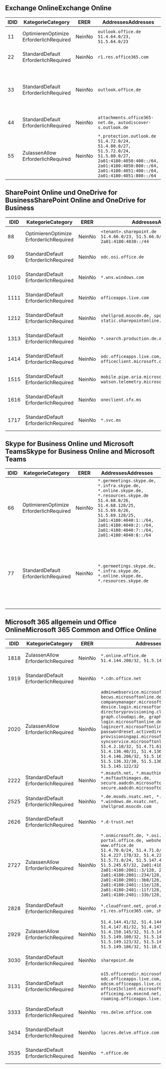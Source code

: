 <!--THIS FILE IS AUTOMATICALLY GENERATED. MANUAL CHANGES WILL BE OVERWRITTEN.-->
<!--Please contact the Office 365 Endpoints team with any questions.-->
<!--Germany endpoints version 2020120100-->
<!--File generated 2021-05-18 11:00:55.7922-->

## <a name="exchange-online"></a><span data-ttu-id="c367e-101">Exchange Online</span><span class="sxs-lookup"><span data-stu-id="c367e-101">Exchange Online</span></span>

<span data-ttu-id="c367e-102">ID</span><span class="sxs-lookup"><span data-stu-id="c367e-102">ID</span></span> | <span data-ttu-id="c367e-103">Kategorie</span><span class="sxs-lookup"><span data-stu-id="c367e-103">Category</span></span> | <span data-ttu-id="c367e-104">ER</span><span class="sxs-lookup"><span data-stu-id="c367e-104">ER</span></span> | <span data-ttu-id="c367e-105">Addresses</span><span class="sxs-lookup"><span data-stu-id="c367e-105">Addresses</span></span> | <span data-ttu-id="c367e-106">Ports</span><span class="sxs-lookup"><span data-stu-id="c367e-106">Ports</span></span>
-- | -------------------- | -- | ----------------------------------------------------------------------------------------------------------------------------------------------------------------------------------------- | -------------------------------
<span data-ttu-id="c367e-107">1</span><span class="sxs-lookup"><span data-stu-id="c367e-107">1</span></span> | <span data-ttu-id="c367e-108">Optimieren</span><span class="sxs-lookup"><span data-stu-id="c367e-108">Optimize</span></span><BR><span data-ttu-id="c367e-109">Erforderlich</span><span class="sxs-lookup"><span data-stu-id="c367e-109">Required</span></span> | <span data-ttu-id="c367e-110">Nein</span><span class="sxs-lookup"><span data-stu-id="c367e-110">No</span></span> | `outlook.office.de`<BR>`51.4.64.0/23, 51.5.64.0/23` | <span data-ttu-id="c367e-111">**TCP:** 443, 80</span><span class="sxs-lookup"><span data-stu-id="c367e-111">**TCP:** 443, 80</span></span>
<span data-ttu-id="c367e-112">2</span><span class="sxs-lookup"><span data-stu-id="c367e-112">2</span></span> | <span data-ttu-id="c367e-113">Standard</span><span class="sxs-lookup"><span data-stu-id="c367e-113">Default</span></span><BR><span data-ttu-id="c367e-114">Erforderlich</span><span class="sxs-lookup"><span data-stu-id="c367e-114">Required</span></span> | <span data-ttu-id="c367e-115">Nein</span><span class="sxs-lookup"><span data-stu-id="c367e-115">No</span></span> | `r1.res.office365.com` | <span data-ttu-id="c367e-116">**TCP:** 443, 80</span><span class="sxs-lookup"><span data-stu-id="c367e-116">**TCP:** 443, 80</span></span>
<span data-ttu-id="c367e-117">3</span><span class="sxs-lookup"><span data-stu-id="c367e-117">3</span></span> | <span data-ttu-id="c367e-118">Standard</span><span class="sxs-lookup"><span data-stu-id="c367e-118">Default</span></span><BR><span data-ttu-id="c367e-119">Erforderlich</span><span class="sxs-lookup"><span data-stu-id="c367e-119">Required</span></span> | <span data-ttu-id="c367e-120">Nein</span><span class="sxs-lookup"><span data-stu-id="c367e-120">No</span></span> | `outlook.office.de` | <span data-ttu-id="c367e-121">**TCP:** 143, 25, 587, 993, 995</span><span class="sxs-lookup"><span data-stu-id="c367e-121">**TCP:** 143, 25, 587, 993, 995</span></span>
<span data-ttu-id="c367e-122">4</span><span class="sxs-lookup"><span data-stu-id="c367e-122">4</span></span> | <span data-ttu-id="c367e-123">Standard</span><span class="sxs-lookup"><span data-stu-id="c367e-123">Default</span></span><BR><span data-ttu-id="c367e-124">Erforderlich</span><span class="sxs-lookup"><span data-stu-id="c367e-124">Required</span></span> | <span data-ttu-id="c367e-125">Nein</span><span class="sxs-lookup"><span data-stu-id="c367e-125">No</span></span> | `attachments.office365-net.de, autodiscover-s.outlook.de` | <span data-ttu-id="c367e-126">**TCP:** 443, 80</span><span class="sxs-lookup"><span data-stu-id="c367e-126">**TCP:** 443, 80</span></span>
<span data-ttu-id="c367e-127">5</span><span class="sxs-lookup"><span data-stu-id="c367e-127">5</span></span> | <span data-ttu-id="c367e-128">Zulassen</span><span class="sxs-lookup"><span data-stu-id="c367e-128">Allow</span></span><BR><span data-ttu-id="c367e-129">Erforderlich</span><span class="sxs-lookup"><span data-stu-id="c367e-129">Required</span></span> | <span data-ttu-id="c367e-130">Nein</span><span class="sxs-lookup"><span data-stu-id="c367e-130">No</span></span> | `*.protection.outlook.de`<BR>`51.4.72.0/24, 51.4.80.0/27, 51.5.72.0/24, 51.5.80.0/27, 2a01:4180:4050:400::/64, 2a01:4180:4050:800::/64, 2a01:4180:4051:400::/64, 2a01:4180:4051:800::/64` | <span data-ttu-id="c367e-131">**TCP:** 25, 443</span><span class="sxs-lookup"><span data-stu-id="c367e-131">**TCP:** 25, 443</span></span>

## <a name="sharepoint-online-and-onedrive-for-business"></a><span data-ttu-id="c367e-132">SharePoint Online und OneDrive for Business</span><span class="sxs-lookup"><span data-stu-id="c367e-132">SharePoint Online and OneDrive for Business</span></span>

<span data-ttu-id="c367e-133">ID</span><span class="sxs-lookup"><span data-stu-id="c367e-133">ID</span></span> | <span data-ttu-id="c367e-134">Kategorie</span><span class="sxs-lookup"><span data-stu-id="c367e-134">Category</span></span> | <span data-ttu-id="c367e-135">ER</span><span class="sxs-lookup"><span data-stu-id="c367e-135">ER</span></span> | <span data-ttu-id="c367e-136">Addresses</span><span class="sxs-lookup"><span data-stu-id="c367e-136">Addresses</span></span> | <span data-ttu-id="c367e-137">Ports</span><span class="sxs-lookup"><span data-stu-id="c367e-137">Ports</span></span>
-- | -------------------- | -- | ------------------------------------------------------------------------------ | ----------------
<span data-ttu-id="c367e-138">8</span><span class="sxs-lookup"><span data-stu-id="c367e-138">8</span></span> | <span data-ttu-id="c367e-139">Optimieren</span><span class="sxs-lookup"><span data-stu-id="c367e-139">Optimize</span></span><BR><span data-ttu-id="c367e-140">Erforderlich</span><span class="sxs-lookup"><span data-stu-id="c367e-140">Required</span></span> | <span data-ttu-id="c367e-141">Nein</span><span class="sxs-lookup"><span data-stu-id="c367e-141">No</span></span> | `<tenant>.sharepoint.de`<BR>`51.4.66.0/23, 51.5.66.0/23, 2a01:4180:4030::/44` | <span data-ttu-id="c367e-142">**TCP:** 443, 80</span><span class="sxs-lookup"><span data-stu-id="c367e-142">**TCP:** 443, 80</span></span>
<span data-ttu-id="c367e-143">9</span><span class="sxs-lookup"><span data-stu-id="c367e-143">9</span></span> | <span data-ttu-id="c367e-144">Standard</span><span class="sxs-lookup"><span data-stu-id="c367e-144">Default</span></span><BR><span data-ttu-id="c367e-145">Erforderlich</span><span class="sxs-lookup"><span data-stu-id="c367e-145">Required</span></span> | <span data-ttu-id="c367e-146">Nein</span><span class="sxs-lookup"><span data-stu-id="c367e-146">No</span></span> | `odc.osi.office.de` | <span data-ttu-id="c367e-147">**TCP:** 443, 80</span><span class="sxs-lookup"><span data-stu-id="c367e-147">**TCP:** 443, 80</span></span>
<span data-ttu-id="c367e-148">10</span><span class="sxs-lookup"><span data-stu-id="c367e-148">10</span></span> | <span data-ttu-id="c367e-149">Standard</span><span class="sxs-lookup"><span data-stu-id="c367e-149">Default</span></span><BR><span data-ttu-id="c367e-150">Erforderlich</span><span class="sxs-lookup"><span data-stu-id="c367e-150">Required</span></span> | <span data-ttu-id="c367e-151">Nein</span><span class="sxs-lookup"><span data-stu-id="c367e-151">No</span></span> | `*.wns.windows.com` | <span data-ttu-id="c367e-152">**TCP:** 443, 80</span><span class="sxs-lookup"><span data-stu-id="c367e-152">**TCP:** 443, 80</span></span>
<span data-ttu-id="c367e-153">11</span><span class="sxs-lookup"><span data-stu-id="c367e-153">11</span></span> | <span data-ttu-id="c367e-154">Standard</span><span class="sxs-lookup"><span data-stu-id="c367e-154">Default</span></span><BR><span data-ttu-id="c367e-155">Erforderlich</span><span class="sxs-lookup"><span data-stu-id="c367e-155">Required</span></span> | <span data-ttu-id="c367e-156">Nein</span><span class="sxs-lookup"><span data-stu-id="c367e-156">No</span></span> | `officeapps.live.com` | <span data-ttu-id="c367e-157">**TCP:** 443, 80</span><span class="sxs-lookup"><span data-stu-id="c367e-157">**TCP:** 443, 80</span></span>
<span data-ttu-id="c367e-158">12</span><span class="sxs-lookup"><span data-stu-id="c367e-158">12</span></span> | <span data-ttu-id="c367e-159">Standard</span><span class="sxs-lookup"><span data-stu-id="c367e-159">Default</span></span><BR><span data-ttu-id="c367e-160">Erforderlich</span><span class="sxs-lookup"><span data-stu-id="c367e-160">Required</span></span> | <span data-ttu-id="c367e-161">Nein</span><span class="sxs-lookup"><span data-stu-id="c367e-161">No</span></span> | `shellprod.msocdn.de, spoprod-a.akamaihd.net, static.sharepointonline.com` | <span data-ttu-id="c367e-162">**TCP:** 443, 80</span><span class="sxs-lookup"><span data-stu-id="c367e-162">**TCP:** 443, 80</span></span>
<span data-ttu-id="c367e-163">13</span><span class="sxs-lookup"><span data-stu-id="c367e-163">13</span></span> | <span data-ttu-id="c367e-164">Standard</span><span class="sxs-lookup"><span data-stu-id="c367e-164">Default</span></span><BR><span data-ttu-id="c367e-165">Erforderlich</span><span class="sxs-lookup"><span data-stu-id="c367e-165">Required</span></span> | <span data-ttu-id="c367e-166">Nein</span><span class="sxs-lookup"><span data-stu-id="c367e-166">No</span></span> | `*.search.production.de.azuretrafficmanager.de` | <span data-ttu-id="c367e-167">**TCP:** 443</span><span class="sxs-lookup"><span data-stu-id="c367e-167">**TCP:** 443</span></span>
<span data-ttu-id="c367e-168">14</span><span class="sxs-lookup"><span data-stu-id="c367e-168">14</span></span> | <span data-ttu-id="c367e-169">Standard</span><span class="sxs-lookup"><span data-stu-id="c367e-169">Default</span></span><BR><span data-ttu-id="c367e-170">Erforderlich</span><span class="sxs-lookup"><span data-stu-id="c367e-170">Required</span></span> | <span data-ttu-id="c367e-171">Nein</span><span class="sxs-lookup"><span data-stu-id="c367e-171">No</span></span> | `odc.officeapps.live.com, officeclient.microsoft.com` | <span data-ttu-id="c367e-172">**TCP:** 443, 80</span><span class="sxs-lookup"><span data-stu-id="c367e-172">**TCP:** 443, 80</span></span>
<span data-ttu-id="c367e-173">15</span><span class="sxs-lookup"><span data-stu-id="c367e-173">15</span></span> | <span data-ttu-id="c367e-174">Standard</span><span class="sxs-lookup"><span data-stu-id="c367e-174">Default</span></span><BR><span data-ttu-id="c367e-175">Erforderlich</span><span class="sxs-lookup"><span data-stu-id="c367e-175">Required</span></span> | <span data-ttu-id="c367e-176">Nein</span><span class="sxs-lookup"><span data-stu-id="c367e-176">No</span></span> | `mobile.pipe.aria.microsoft.com, ssw.live.com, watson.telemetry.microsoft.com` | <span data-ttu-id="c367e-177">**TCP:** 443, 80</span><span class="sxs-lookup"><span data-stu-id="c367e-177">**TCP:** 443, 80</span></span>
<span data-ttu-id="c367e-178">16</span><span class="sxs-lookup"><span data-stu-id="c367e-178">16</span></span> | <span data-ttu-id="c367e-179">Standard</span><span class="sxs-lookup"><span data-stu-id="c367e-179">Default</span></span><BR><span data-ttu-id="c367e-180">Erforderlich</span><span class="sxs-lookup"><span data-stu-id="c367e-180">Required</span></span> | <span data-ttu-id="c367e-181">Nein</span><span class="sxs-lookup"><span data-stu-id="c367e-181">No</span></span> | `oneclient.sfx.ms` | <span data-ttu-id="c367e-182">**TCP:** 443, 80</span><span class="sxs-lookup"><span data-stu-id="c367e-182">**TCP:** 443, 80</span></span>
<span data-ttu-id="c367e-183">17</span><span class="sxs-lookup"><span data-stu-id="c367e-183">17</span></span> | <span data-ttu-id="c367e-184">Standard</span><span class="sxs-lookup"><span data-stu-id="c367e-184">Default</span></span><BR><span data-ttu-id="c367e-185">Erforderlich</span><span class="sxs-lookup"><span data-stu-id="c367e-185">Required</span></span> | <span data-ttu-id="c367e-186">Nein</span><span class="sxs-lookup"><span data-stu-id="c367e-186">No</span></span> | `*.svc.ms` | <span data-ttu-id="c367e-187">**TCP:** 443, 80</span><span class="sxs-lookup"><span data-stu-id="c367e-187">**TCP:** 443, 80</span></span>

## <a name="skype-for-business-online-and-microsoft-teams"></a><span data-ttu-id="c367e-188">Skype for Business Online und Microsoft Teams</span><span class="sxs-lookup"><span data-stu-id="c367e-188">Skype for Business Online and Microsoft Teams</span></span>

<span data-ttu-id="c367e-189">ID</span><span class="sxs-lookup"><span data-stu-id="c367e-189">ID</span></span> | <span data-ttu-id="c367e-190">Kategorie</span><span class="sxs-lookup"><span data-stu-id="c367e-190">Category</span></span> | <span data-ttu-id="c367e-191">ER</span><span class="sxs-lookup"><span data-stu-id="c367e-191">ER</span></span> | <span data-ttu-id="c367e-192">Addresses</span><span class="sxs-lookup"><span data-stu-id="c367e-192">Addresses</span></span> | <span data-ttu-id="c367e-193">Ports</span><span class="sxs-lookup"><span data-stu-id="c367e-193">Ports</span></span>
-- | -------------------- | -- | ----------------------------------------------------------------------------------------------------------------------------------------------------------------------------------------------------------------------------------------------- | --------------------------------------------------
<span data-ttu-id="c367e-194">6</span><span class="sxs-lookup"><span data-stu-id="c367e-194">6</span></span> | <span data-ttu-id="c367e-195">Optimieren</span><span class="sxs-lookup"><span data-stu-id="c367e-195">Optimize</span></span><BR><span data-ttu-id="c367e-196">Erforderlich</span><span class="sxs-lookup"><span data-stu-id="c367e-196">Required</span></span> | <span data-ttu-id="c367e-197">Nein</span><span class="sxs-lookup"><span data-stu-id="c367e-197">No</span></span> | `*.germeetings.skype.de, *.infra.skype.de, *.online.skype.de, *.resources.skype.de`<BR>`51.4.68.0/26, 51.4.68.128/25, 51.5.69.0/26, 51.5.69.128/25, 2a01:4180:4040:1::/64, 2a01:4180:4040:2::/64, 2a01:4180:4040:7::/64, 2a01:4180:4040:8::/64` | <span data-ttu-id="c367e-198">**TCP:** 443, 80</span><span class="sxs-lookup"><span data-stu-id="c367e-198">**TCP:** 443, 80</span></span><BR><span data-ttu-id="c367e-199">**UDP:** 3478</span><span class="sxs-lookup"><span data-stu-id="c367e-199">**UDP:** 3478</span></span>
<span data-ttu-id="c367e-200">7</span><span class="sxs-lookup"><span data-stu-id="c367e-200">7</span></span> | <span data-ttu-id="c367e-201">Standard</span><span class="sxs-lookup"><span data-stu-id="c367e-201">Default</span></span><BR><span data-ttu-id="c367e-202">Erforderlich</span><span class="sxs-lookup"><span data-stu-id="c367e-202">Required</span></span> | <span data-ttu-id="c367e-203">Nein</span><span class="sxs-lookup"><span data-stu-id="c367e-203">No</span></span> | `*.germeetings.skype.de, *.infra.skype.de, *.online.skype.de, *.resources.skype.de` | <span data-ttu-id="c367e-204">**TCP:** 5061, 50000-59999</span><span class="sxs-lookup"><span data-stu-id="c367e-204">**TCP:** 5061, 50000-59999</span></span><BR><span data-ttu-id="c367e-205">**UDP:** 50000-59999</span><span class="sxs-lookup"><span data-stu-id="c367e-205">**UDP:** 50000-59999</span></span>

## <a name="microsoft-365-common-and-office-online"></a><span data-ttu-id="c367e-206">Microsoft 365 allgemein und Office Online</span><span class="sxs-lookup"><span data-stu-id="c367e-206">Microsoft 365 Common and Office Online</span></span>

<span data-ttu-id="c367e-207">ID</span><span class="sxs-lookup"><span data-stu-id="c367e-207">ID</span></span> | <span data-ttu-id="c367e-208">Kategorie</span><span class="sxs-lookup"><span data-stu-id="c367e-208">Category</span></span> | <span data-ttu-id="c367e-209">ER</span><span class="sxs-lookup"><span data-stu-id="c367e-209">ER</span></span> | <span data-ttu-id="c367e-210">Addresses</span><span class="sxs-lookup"><span data-stu-id="c367e-210">Addresses</span></span> | <span data-ttu-id="c367e-211">Ports</span><span class="sxs-lookup"><span data-stu-id="c367e-211">Ports</span></span>
-- | ------------------- | -- | -------------------------------------------------------------------------------------------------------------------------------------------------------------------------------------------------------------------------------------------------------------------------------------------------------------------------------------------------------------------------------------------------------------------------------------------------------------------------------------------------------------------------------------------------------------------------------------------------------------------------- | ----------------
<span data-ttu-id="c367e-212">18</span><span class="sxs-lookup"><span data-stu-id="c367e-212">18</span></span> | <span data-ttu-id="c367e-213">Zulassen</span><span class="sxs-lookup"><span data-stu-id="c367e-213">Allow</span></span><BR><span data-ttu-id="c367e-214">Erforderlich</span><span class="sxs-lookup"><span data-stu-id="c367e-214">Required</span></span> | <span data-ttu-id="c367e-215">Nein</span><span class="sxs-lookup"><span data-stu-id="c367e-215">No</span></span> | `*.online.office.de`<BR>`51.4.144.200/32, 51.5.149.3/32, 51.18.16.0/23` | <span data-ttu-id="c367e-216">**TCP:** 443</span><span class="sxs-lookup"><span data-stu-id="c367e-216">**TCP:** 443</span></span>
<span data-ttu-id="c367e-217">19</span><span class="sxs-lookup"><span data-stu-id="c367e-217">19</span></span> | <span data-ttu-id="c367e-218">Standard</span><span class="sxs-lookup"><span data-stu-id="c367e-218">Default</span></span><BR><span data-ttu-id="c367e-219">Erforderlich</span><span class="sxs-lookup"><span data-stu-id="c367e-219">Required</span></span> | <span data-ttu-id="c367e-220">Nein</span><span class="sxs-lookup"><span data-stu-id="c367e-220">No</span></span> | `*.cdn.office.net` | <span data-ttu-id="c367e-221">**TCP:** 443</span><span class="sxs-lookup"><span data-stu-id="c367e-221">**TCP:** 443</span></span>
<span data-ttu-id="c367e-222">20</span><span class="sxs-lookup"><span data-stu-id="c367e-222">20</span></span> | <span data-ttu-id="c367e-223">Zulassen</span><span class="sxs-lookup"><span data-stu-id="c367e-223">Allow</span></span><BR><span data-ttu-id="c367e-224">Erforderlich</span><span class="sxs-lookup"><span data-stu-id="c367e-224">Required</span></span> | <span data-ttu-id="c367e-225">Nein</span><span class="sxs-lookup"><span data-stu-id="c367e-225">No</span></span> | `adminwebservice.microsoftonline.de, becws.microsoftonline.de, companymanager.microsoftonline.de, device.login.microsoftonline.de, directoryprovisioning.cloudapi.de, graph.cloudapi.de, graph.microsoft.de, login.microsoftonline.de, logincert.microsoftonline.de, pas.cloudapi.de, passwordreset.activedirectory.microsoftazure.de, provisioningapi.microsoftonline.de, syncservice.microsoftonline.de`<BR>`51.4.2.10/32, 51.4.71.61/32, 51.4.136.38/31, 51.4.136.40/31, 51.4.136.42/32, 51.4.146.38/32, 51.4.146.206/32, 51.5.16.7/32, 51.5.71.22/32, 51.5.136.32/30, 51.5.136.36/32, 51.5.145.29/32, 51.5.145.122/32` | <span data-ttu-id="c367e-226">**TCP:** 443, 80</span><span class="sxs-lookup"><span data-stu-id="c367e-226">**TCP:** 443, 80</span></span>
<span data-ttu-id="c367e-227">22</span><span class="sxs-lookup"><span data-stu-id="c367e-227">22</span></span> | <span data-ttu-id="c367e-228">Standard</span><span class="sxs-lookup"><span data-stu-id="c367e-228">Default</span></span><BR><span data-ttu-id="c367e-229">Erforderlich</span><span class="sxs-lookup"><span data-stu-id="c367e-229">Required</span></span> | <span data-ttu-id="c367e-230">Nein</span><span class="sxs-lookup"><span data-stu-id="c367e-230">No</span></span> | `*.msauth.net, *.msauthimages.de, *.msftauth.net, *.msftauthimages.de, secure.aadcdn.microsoftonline-p.com, secure.aadcdn.microsoftonline-p.de` | <span data-ttu-id="c367e-231">**TCP:** 443, 80</span><span class="sxs-lookup"><span data-stu-id="c367e-231">**TCP:** 443, 80</span></span>
<span data-ttu-id="c367e-232">25</span><span class="sxs-lookup"><span data-stu-id="c367e-232">25</span></span> | <span data-ttu-id="c367e-233">Standard</span><span class="sxs-lookup"><span data-stu-id="c367e-233">Default</span></span><BR><span data-ttu-id="c367e-234">Erforderlich</span><span class="sxs-lookup"><span data-stu-id="c367e-234">Required</span></span> | <span data-ttu-id="c367e-235">Nein</span><span class="sxs-lookup"><span data-stu-id="c367e-235">No</span></span> | `*.de.msods.nsatc.net, *.office.de.akadns.net, *.windows.de.nsatc.net, officehome.msocdn.de, shellprod.msocdn.com` | <span data-ttu-id="c367e-236">**TCP:** 443, 80</span><span class="sxs-lookup"><span data-stu-id="c367e-236">**TCP:** 443, 80</span></span>
<span data-ttu-id="c367e-237">26</span><span class="sxs-lookup"><span data-stu-id="c367e-237">26</span></span> | <span data-ttu-id="c367e-238">Standard</span><span class="sxs-lookup"><span data-stu-id="c367e-238">Default</span></span><BR><span data-ttu-id="c367e-239">Erforderlich</span><span class="sxs-lookup"><span data-stu-id="c367e-239">Required</span></span> | <span data-ttu-id="c367e-240">Nein</span><span class="sxs-lookup"><span data-stu-id="c367e-240">No</span></span> | `*.d-trust.net` | <span data-ttu-id="c367e-241">**TCP:** 443, 80</span><span class="sxs-lookup"><span data-stu-id="c367e-241">**TCP:** 443, 80</span></span>
<span data-ttu-id="c367e-242">27</span><span class="sxs-lookup"><span data-stu-id="c367e-242">27</span></span> | <span data-ttu-id="c367e-243">Zulassen</span><span class="sxs-lookup"><span data-stu-id="c367e-243">Allow</span></span><BR><span data-ttu-id="c367e-244">Erforderlich</span><span class="sxs-lookup"><span data-stu-id="c367e-244">Required</span></span> | <span data-ttu-id="c367e-245">Nein</span><span class="sxs-lookup"><span data-stu-id="c367e-245">No</span></span> | `*.onmicrosoft.de, *.osi.office.de, office.de, portal.office.de, webshell.suite.office.de, www.office.de`<BR>`51.4.70.0/24, 51.4.71.0/24, 51.4.226.115/32, 51.4.227.178/32, 51.4.230.178/32, 51.5.70.0/24, 51.5.71.0/24, 51.5.147.48/32, 51.5.242.163/32, 51.5.245.67/32, 2a01:4180:2001::2/128, 2a01:4180:2001::3/128, 2a01:4180:2001::92/128, 2a01:4180:2001::234/128, 2a01:4180:2001::3b8/128, 2a01:4180:2401::5/128, 2a01:4180:2401::11e/128, 2a01:4180:2401::11f/128, 2a01:4180:2401::33b/128, 2a01:4180:2401::55b/128` | <span data-ttu-id="c367e-246">**TCP:** 443, 80</span><span class="sxs-lookup"><span data-stu-id="c367e-246">**TCP:** 443, 80</span></span>
<span data-ttu-id="c367e-247">28</span><span class="sxs-lookup"><span data-stu-id="c367e-247">28</span></span> | <span data-ttu-id="c367e-248">Standard</span><span class="sxs-lookup"><span data-stu-id="c367e-248">Default</span></span><BR><span data-ttu-id="c367e-249">Erforderlich</span><span class="sxs-lookup"><span data-stu-id="c367e-249">Required</span></span> | <span data-ttu-id="c367e-250">Nein</span><span class="sxs-lookup"><span data-stu-id="c367e-250">No</span></span> | `*.cloudfront.net, prod.msocdn.de, r1.res.office365.com, shellprod.msocdn.de` | <span data-ttu-id="c367e-251">**TCP:** 443, 80</span><span class="sxs-lookup"><span data-stu-id="c367e-251">**TCP:** 443, 80</span></span>
<span data-ttu-id="c367e-252">29</span><span class="sxs-lookup"><span data-stu-id="c367e-252">29</span></span> | <span data-ttu-id="c367e-253">Zulassen</span><span class="sxs-lookup"><span data-stu-id="c367e-253">Allow</span></span><BR><span data-ttu-id="c367e-254">Erforderlich</span><span class="sxs-lookup"><span data-stu-id="c367e-254">Required</span></span> | <span data-ttu-id="c367e-255">Nein</span><span class="sxs-lookup"><span data-stu-id="c367e-255">No</span></span> | `51.4.144.41/32, 51.4.144.174/32, 51.4.145.38/32, 51.4.147.81/32, 51.4.147.233/32, 51.4.148.12/32, 51.4.150.145/32, 51.5.147.242/32, 51.5.149.100/32, 51.5.149.119/32, 51.5.149.123/32, 51.5.149.180/32, 51.5.149.186/32, 51.18.0.0/21` | <span data-ttu-id="c367e-256">**TCP:** 443, 80</span><span class="sxs-lookup"><span data-stu-id="c367e-256">**TCP:** 443, 80</span></span>
<span data-ttu-id="c367e-257">30</span><span class="sxs-lookup"><span data-stu-id="c367e-257">30</span></span> | <span data-ttu-id="c367e-258">Standard</span><span class="sxs-lookup"><span data-stu-id="c367e-258">Default</span></span><BR><span data-ttu-id="c367e-259">Erforderlich</span><span class="sxs-lookup"><span data-stu-id="c367e-259">Required</span></span> | <span data-ttu-id="c367e-260">Nein</span><span class="sxs-lookup"><span data-stu-id="c367e-260">No</span></span> | `sharepoint.de` | <span data-ttu-id="c367e-261">**TCP:** 443, 80</span><span class="sxs-lookup"><span data-stu-id="c367e-261">**TCP:** 443, 80</span></span>
<span data-ttu-id="c367e-262">31</span><span class="sxs-lookup"><span data-stu-id="c367e-262">31</span></span> | <span data-ttu-id="c367e-263">Standard</span><span class="sxs-lookup"><span data-stu-id="c367e-263">Default</span></span><BR><span data-ttu-id="c367e-264">Erforderlich</span><span class="sxs-lookup"><span data-stu-id="c367e-264">Required</span></span> | <span data-ttu-id="c367e-265">Nein</span><span class="sxs-lookup"><span data-stu-id="c367e-265">No</span></span> | `o15.officeredir.microsoft.com, odc.officeapps.live.com, odcsm.officeapps.live.com, office.microsoft.com, office15client.microsoft.com, officeimg.vo.msecnd.net, roaming.officeapps.live.com` | <span data-ttu-id="c367e-266">**TCP:** 443, 80</span><span class="sxs-lookup"><span data-stu-id="c367e-266">**TCP:** 443, 80</span></span>
<span data-ttu-id="c367e-267">33</span><span class="sxs-lookup"><span data-stu-id="c367e-267">33</span></span> | <span data-ttu-id="c367e-268">Standard</span><span class="sxs-lookup"><span data-stu-id="c367e-268">Default</span></span><BR><span data-ttu-id="c367e-269">Erforderlich</span><span class="sxs-lookup"><span data-stu-id="c367e-269">Required</span></span> | <span data-ttu-id="c367e-270">Nein</span><span class="sxs-lookup"><span data-stu-id="c367e-270">No</span></span> | `res.delve.office.com` | <span data-ttu-id="c367e-271">**TCP:** 443</span><span class="sxs-lookup"><span data-stu-id="c367e-271">**TCP:** 443</span></span>
<span data-ttu-id="c367e-272">34</span><span class="sxs-lookup"><span data-stu-id="c367e-272">34</span></span> | <span data-ttu-id="c367e-273">Standard</span><span class="sxs-lookup"><span data-stu-id="c367e-273">Default</span></span><BR><span data-ttu-id="c367e-274">Erforderlich</span><span class="sxs-lookup"><span data-stu-id="c367e-274">Required</span></span> | <span data-ttu-id="c367e-275">Nein</span><span class="sxs-lookup"><span data-stu-id="c367e-275">No</span></span> | `lpcres.delve.office.com` | <span data-ttu-id="c367e-276">**TCP:** 443</span><span class="sxs-lookup"><span data-stu-id="c367e-276">**TCP:** 443</span></span>
<span data-ttu-id="c367e-277">35</span><span class="sxs-lookup"><span data-stu-id="c367e-277">35</span></span> | <span data-ttu-id="c367e-278">Standard</span><span class="sxs-lookup"><span data-stu-id="c367e-278">Default</span></span><BR><span data-ttu-id="c367e-279">Erforderlich</span><span class="sxs-lookup"><span data-stu-id="c367e-279">Required</span></span> | <span data-ttu-id="c367e-280">Nein</span><span class="sxs-lookup"><span data-stu-id="c367e-280">No</span></span> | `*.office.de` | <span data-ttu-id="c367e-281">**TCP:** 443, 80</span><span class="sxs-lookup"><span data-stu-id="c367e-281">**TCP:** 443, 80</span></span>
